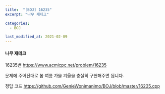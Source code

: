 ```yaml
---
title:  "[BOJ] 16235"
excerpt: "나무 재테크"

categories:
  - BOJ

last_modified_at: 2021-02-09
---
```


#### 나무 재테크

16235번 <https://www.acmicpc.net/problem/16235>

문제에 주어진대로 봄 여름 가을 겨울을 충실히 구현해주면 됩니다.

정답 코드 <https://github.com/GenieWonimanimo/BOJ/blob/master/16235.cpp>